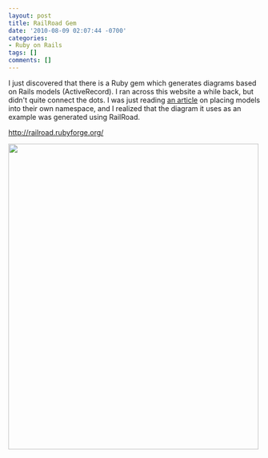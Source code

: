 ```yaml
---
layout: post
title: RailRoad Gem
date: '2010-08-09 02:07:44 -0700'
categories:
- Ruby on Rails
tags: []
comments: []
---
```

I just discovered that there is a Ruby gem which generates diagrams based on Rails models (ActiveRecord). I ran across this website a while back, but didn't quite connect the dots. I was just reading <a href="http://plasti.cx/2007/07/29/rails-models-in-a-namespace" target="_blank">an article</a> on placing models into their own namespace, and I realized that the diagram it uses as an example was generated using RailRoad.

<a href="http://railroad.rubyforge.org/" target="_blank">http://railroad.rubyforge.org/</a>

<a href="http://railroad.rubyforge.org/" target="_blank"></a><img class="size-full wp-image-594 alignnone" title="rtplan_models_full" src="http://www.redconfetti.com/wp-content/uploads/2010/08/rtplan_models_full.png" alt="" width="500" height="612" />

